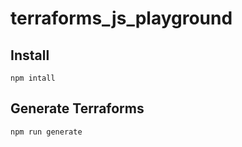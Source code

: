 # terraforms_js_playground

## Install
```npm intall```

## Generate Terraforms
```npm run generate```
